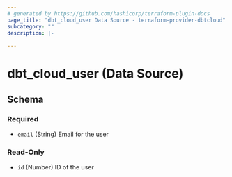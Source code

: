 ```yaml
---
# generated by https://github.com/hashicorp/terraform-plugin-docs
page_title: "dbt_cloud_user Data Source - terraform-provider-dbtcloud"
subcategory: ""
description: |-
  
---
```


# dbt_cloud_user (Data Source)





<!-- schema generated by tfplugindocs -->
## Schema

### Required

- `email` (String) Email for the user

### Read-Only

- `id` (Number) ID of the user


